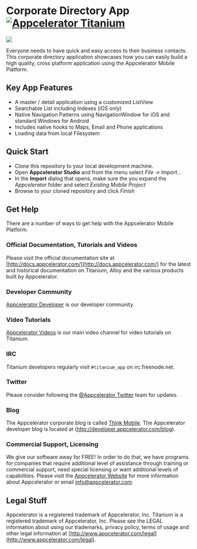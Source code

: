 [titanium-badge]:http://www-static.appcelerator.com/badges/titanium-git-badge-sq.png
[expanded-app]:https://github.com/appcelerator-se/corporate-directory/blob/master/screenshots/directory-expanded.png?raw=true

Corporate Directory App [![Appcelerator Titanium](http://www-static.appcelerator.com/badges/titanium-git-badge-sq.png)](http://appcelerator.com/titanium/)
=======================

![][expanded-app]


Everyone needs to have quick and easy access to their business contacts. This corporate directory application showcases how you can easily build a high quality, cross platform application using the Appcelerator Mobile Platform.

Key App Features
----------------
+ A master / detail application using a customized ListView
+ Searchable List including Indexes (iOS only)
+ Native Navigation Patterns using NavigationWindow for iOS and standard Windows for Android
+ Includes native hooks to Maps, Email and Phone applications
+ Loading data from local Filesystem

Quick Start
-----------
+ Clone this repository to your local development machine.
+ Open **Appcelerator Studio** and from the menu select _File -> Import..._
+ In the **Import** dialog that opens, make sure the you expand the _Appcelerator_ folder and select _Existing Mobile Project_
+ Browse to your cloned repository and click _Finish_


Get Help
------------

There are a number of ways to get help with the Appcelerator Mobile Platform.

### Official Documentation, Tutorials and Videos

Please visit the official documentation site at [http://docs.appcelerator.com/](http://docs.appcelerator.com/) for the latest and historical documentation on Titanium, Alloy and the various products built by Appcelerator.

### Developer Community 

[Appcelerator Developer](http://developer.appcelerator.com) is our developer community.  

### Video Tutorials

[Appcelerator Videos](http://www.vimeo.com/appcelerator) is our main video channel
for video tutorials on Titanium.

### IRC 

Titanium developers regularly visit `#titanium_app` on irc.freenode.net.

### Twitter

Please consider following the [@Appcelerator Twitter](http://www.twitter.com/appcelerator)
team for updates.

### Blog

The Appcelerator corporate blog is called [Think Mobile](http://thinkmobile.appcelerator.com/blog).
The Appcelerator developer blog is located at (http://developer.appcelerator.com/blog).

### Commercial Support, Licensing

We give our software away for FREE!  In order to do that, we have programs for 
companies that require additional level of assistance through training or commercial support,
need special licensing or want additional levels of capabilities.  Please visit the
[Appcelerator Website](http://www.appcelerator.com) for more information about Appcelerator or
email [info@appcelerator.com](mailto:info@appcelerator.com).


Legal Stuff
-----------

Appcelerator is a registered trademark of Appcelerator, Inc. Titanium is 
a registered trademark of Appcelerator, Inc.  Please see the LEGAL information about using our trademarks,
privacy policy, terms of usage and other legal information at [http://www.appcelerator.com/legal](http://www.appcelerator.com/legal).
